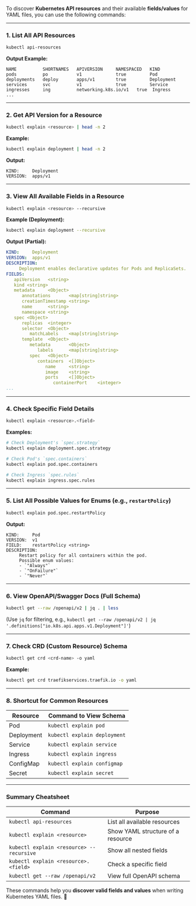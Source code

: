 To discover **Kubernetes API resources** and their available **fields/values** for YAML files, you can use the following commands:

---

### **1. List All API Resources**
```sh
kubectl api-resources
```
**Output Example:**
```
NAME          SHORTNAMES   APIVERSION     NAMESPACED   KIND
pods          po           v1             true         Pod
deployments   deploy       apps/v1        true         Deployment
services      svc          v1             true         Service
ingresses     ing          networking.k8s.io/v1   true  Ingress
...
```

---

### **2. Get API Version for a Resource**
```sh
kubectl explain <resource> | head -n 2
```
**Example:**
```sh
kubectl explain deployment | head -n 2
```
**Output:**
```
KIND:     Deployment
VERSION:  apps/v1
```

---

### **3. View All Available Fields in a Resource**
```sh
kubectl explain <resource> --recursive
```
**Example (Deployment):**
```sh
kubectl explain deployment --recursive
```
**Output (Partial):**
```yaml
KIND:     Deployment
VERSION:  apps/v1
DESCRIPTION:
     Deployment enables declarative updates for Pods and ReplicaSets.
FIELDS:
   apiVersion   <string>
   kind <string>
   metadata     <Object>
      annotations       <map[string]string>
      creationTimestamp <string>
      name      <string>
      namespace <string>
   spec <Object>
      replicas  <integer>
      selector  <Object>
         matchLabels    <map[string]string>
      template  <Object>
         metadata       <Object>
            labels      <map[string]string>
         spec   <Object>
            containers  <[]Object>
               name     <string>
               image    <string>
               ports    <[]Object>
                  containerPort    <integer>
...
```

---

### **4. Check Specific Field Details**
```sh
kubectl explain <resource>.<field>
```
**Examples:**
```sh
# Check Deployment's `spec.strategy`
kubectl explain deployment.spec.strategy

# Check Pod's `spec.containers`
kubectl explain pod.spec.containers

# Check Ingress `spec.rules`
kubectl explain ingress.spec.rules
```

---

### **5. List All Possible Values for Enums (e.g., `restartPolicy`)**
```sh
kubectl explain pod.spec.restartPolicy
```
**Output:**
```
KIND:     Pod
VERSION:  v1
FIELD:    restartPolicy <string>
DESCRIPTION:
     Restart policy for all containers within the pod.
     Possible enum values:
     - `"Always"`
     - `"OnFailure"`
     - `"Never"`
```

---

### **6. View OpenAPI/Swagger Docs (Full Schema)**
```sh
kubectl get --raw /openapi/v2 | jq . | less
```
(Use `jq` for filtering, e.g., `kubectl get --raw /openapi/v2 | jq '.definitions["io.k8s.api.apps.v1.Deployment"]'`)

---

### **7. Check CRD (Custom Resource) Schema**
```sh
kubectl get crd <crd-name> -o yaml
```
**Example:**
```sh
kubectl get crd traefikservices.traefik.io -o yaml
```

---

### **8. Shortcut for Common Resources**
| Resource  | Command to View Schema |
|-----------|------------------------|
| Pod       | `kubectl explain pod` |
| Deployment | `kubectl explain deployment` |
| Service   | `kubectl explain service` |
| Ingress   | `kubectl explain ingress` |
| ConfigMap | `kubectl explain configmap` |
| Secret    | `kubectl explain secret` |

---

### **Summary Cheatsheet**
| Command | Purpose |
|---------|---------|
| `kubectl api-resources` | List all available resources |
| `kubectl explain <resource>` | Show YAML structure of a resource |
| `kubectl explain <resource> --recursive` | Show all nested fields |
| `kubectl explain <resource>.<field>` | Check a specific field |
| `kubectl get --raw /openapi/v2` | View full OpenAPI schema |

These commands help you **discover valid fields and values** when writing Kubernetes YAML files. 🚀